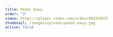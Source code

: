 ```yaml
---
title: Pedal Easy
order: "3"
vimeo: https://player.vimeo.com/video/403353037
thumbnail: /images/uploads/pedal-easy.jpg
active: false
---
```

